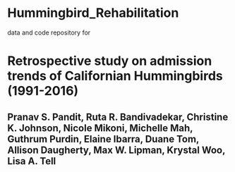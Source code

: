 # Hummingbird_Rehabilitation
data and code repository for 
# Retrospective study on admission trends of Californian Hummingbirds (1991-2016)  
## Pranav S. Pandit, Ruta R. Bandivadekar, Christine K. Johnson, Nicole Mikoni, Michelle Mah, Guthrum Purdin, Elaine Ibarra, Duane Tom, Allison Daugherty, Max W. Lipman, Krystal Woo, Lisa A. Tell
